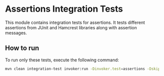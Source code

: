 # Assertions Integration Tests

This module contains integration tests for assertions.
It tests different assertions from JUnit and Hamcrest libraries along with
assertion messages.

## How to run

To run only these tests, execute the following command:

```bash
mvn clean integration-test invoker:run -Dinvoker.test=assertions -DskipTests
```
